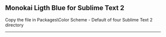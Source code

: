## Monokai Ligth Blue for Sublime Text 2

Copy the file in Packages\Color Scheme - Default of four Sublime Text 2 directory

---
